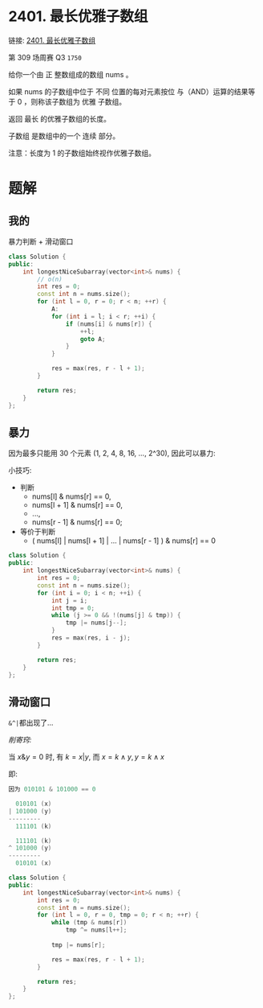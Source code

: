 # 2401. 最长优雅子数组
链接: [2401. 最长优雅子数组](https://leetcode.cn/problems/longest-nice-subarray/)


第 309 场周赛 Q3 `1750`

给你一个由 正 整数组成的数组 nums 。

如果 nums 的子数组中位于 不同 位置的每对元素按位 与（AND）运算的结果等于 0 ，则称该子数组为 优雅 子数组。

返回 最长 的优雅子数组的长度。

子数组 是数组中的一个 连续 部分。

注意：长度为 1 的子数组始终视作优雅子数组。

# 题解
## 我的

暴力判断 + 滑动窗口

```C++
class Solution {
public:
    int longestNiceSubarray(vector<int>& nums) {
        // o(n)
        int res = 0;
        const int n = nums.size();
        for (int l = 0, r = 0; r < n; ++r) {  
            A:
            for (int i = l; i < r; ++i) {
                if (nums[i] & nums[r]) {
                    ++l;
                    goto A;
                }
            }

            res = max(res, r - l + 1);
        }

        return res;
    }
};
```

## 暴力
因为最多只能用 30 个元素 (1, 2, 4, 8, 16, ..., 2^30), 因此可以暴力:

小技巧: 
- 判断
    - nums[l] & nums[r] == 0,
    - nums[l + 1] & nums[r] == 0,
    - ...,
    - nums[r - 1] & nums[r] == 0;
- 等价于判断
    - ( nums[l] | nums[l + 1] | ... | nums[r - 1] ) & nums[r] == 0

```C++
class Solution {
public:
    int longestNiceSubarray(vector<int>& nums) {
        int res = 0;
        const int n = nums.size();
        for (int i = 0; i < n; ++i) {
            int j = i;
            int tmp = 0;
            while (j >= 0 && !(nums[j] & tmp)) {
                tmp |= nums[j--];
            }
            res = max(res, i - j);
        }

        return res;
    }
};
```

## 滑动窗口

`&^|`都出现了...

*削寄窍:*

当 $x \& y = 0$ 时, 有 $k = x | y$, 而 $x = k \wedge y, y = k \wedge x$

即:

```C++
因为 010101 & 101000 == 0

  010101 (x)
| 101000 (y)
---------
  111101 (k)

  111101 (k)
^ 101000 (y)
---------
  010101 (x)
```


```C++
class Solution {
public:
    int longestNiceSubarray(vector<int>& nums) {
        int res = 0;
        const int n = nums.size();
        for (int l = 0, r = 0, tmp = 0; r < n; ++r) {
            while (tmp & nums[r])
                tmp ^= nums[l++];
    
            tmp |= nums[r];

            res = max(res, r - l + 1);
        }

        return res;
    }
};
```
